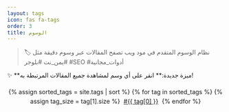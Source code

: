 ```yaml
---
layout: tags
icon: fas fa-tags
order: 3
title: الوسوم
---
```


<blockquote class="tags-intro">
🏷️ نظام الوسوم المتقدم في مود ويب  
تصفح المقالات عبر وسوم دقيقة مثل #يمن_نت #بلوجر #SEO #أدوات_مجانية
</blockquote>

<div class="notice--success" markdown="1">
✨ **ميزة جديدة:** انقر على أي وسم لمشاهدة جميع المقالات المرتبطة به!
</div>

<div class="tags-cloud" style="text-align: center; margin: 1.5em 0;">
{% assign sorted_tags = site.tags | sort %}
{% for tag in sorted_tags %}
  {% assign tag_size = tag[1].size %}
  <a href="{{ site.baseurl }}/tags/{{ tag[0] | slugify }}" 
     class="tag-link"
     style="font-size: {{ tag_size | times: 2 | plus: 12 }}px;">
    #{{ tag[0] }}
  </a>
{% endfor %}
</div>

<style>
.tag-link {
  margin: 0 0.3em;
  line-height: 2;
  display: inline-block;
  transition: all 0.3s ease;
}
.tag-link:hover {
  transform: scale(1.1);
  color: var(--link-hover-color);
}
</style>
